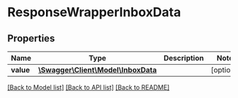 # ResponseWrapperInboxData

## Properties
Name | Type | Description | Notes
------------ | ------------- | ------------- | -------------
**value** | [**\Swagger\Client\Model\InboxData**](InboxData.md) |  | [optional] 

[[Back to Model list]](../README.md#documentation-for-models) [[Back to API list]](../README.md#documentation-for-api-endpoints) [[Back to README]](../README.md)



